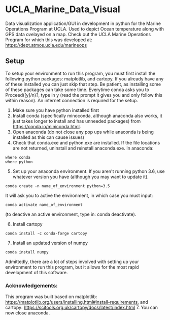 # UCLA_Marine_Data_Visual

Data visualization application/GUI in development in python for the Marine Operations Program at UCLA. Used to depict Ocean temperature along with GPS data ovelayed on a map. Check out the UCLA Marine Operations Program for which this was developed at: https://dept.atmos.ucla.edu/marineops


## Setup
To setup your environment to run this program, you must first install the following python packages: matplotlib, and cartopy. If you already have any of these installed you can just skip that step. Be patient, as installing some of these packages can take some time. Everytime conda asks you to Proceed([y]/n)?, type in y (read the prompt it gives you and only follow this within reason). An internet connection is required for the setup.
1. Make sure you have python installed first
2. Install conda (specifically minoconda, although anaconda also works, it just takes longer to install and has unneeded packages) from https://conda.io/miniconda.html. 
3. Open anaconda (do not close any pop ups while anaconda is being installed as this can cause issues)
4. Check that conda.exe and python.exe are installed. If the file locations are not returned, uninstall and reinstall anaconda.exe.
In anaconda:
```
where conda
where python
```
5. Set up your anaconda environment. If you aren't running python 3.6, use whatever version you have (although you may want to update it).
```
conda create -n name_of_environment python=3.5
```
It will ask you to active the environment, in which case you must input:
```
conda activate name_of_environment
```
(to deactive an active environment, type in: conda deactivate).

6. Install cartopy
```
conda install -c conda-forge cartopy
```
7. Install an updated version of numpy
```
conda install numpy
```


Admittedly, there are a lot of steps involved with setting up your environment to run this program, but it allows for the most rapid development of this software.


### Acknowledgements:
This program was built based on matplotlib: https://matplotlib.org/users/installing.html#install-requirements, and cartopy: https://scitools.org.uk/cartopy/docs/latest/index.html
7. You can now close anaconda.